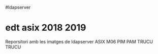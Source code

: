 #ldapserver
# edt asix 2018 2019

Reporsitori amb les imatges de ldapserver
ASIX M06
PIM PAM TRUCU TRUCU
